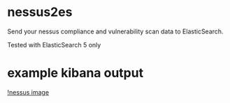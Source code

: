 # nessus2es
Send your nessus compliance and vulnerability scan data to ElasticSearch.

Tested with ElasticSearch 5 only

# example kibana output
[!nessus image](https://github.com/Ar0xA/nessus2es/blob/master/quick_graph.png?raw=true)
